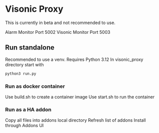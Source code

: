 # Visonic Proxy

This is currently in beta and not recommended to use.

Alarm Monitor Port 5002
Visonic Monitor Port 5003

## Run standalone

Recommended to use a venv.  Requires Python 3.12
In visonic_proxy directory start with
```python
python3 run.py
```

### Run as docker container

Use build.sh to create a container image
Use start.sh to run the container


### Run as a HA addon

Copy all files into addons local directory
Refresh list of addons
Install through Addons UI